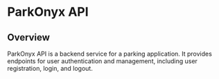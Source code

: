 # ParkOnyx API

## Overview
ParkOnyx API is a backend service for a parking application. It provides endpoints for user authentication and management, including user registration, login, and logout. 